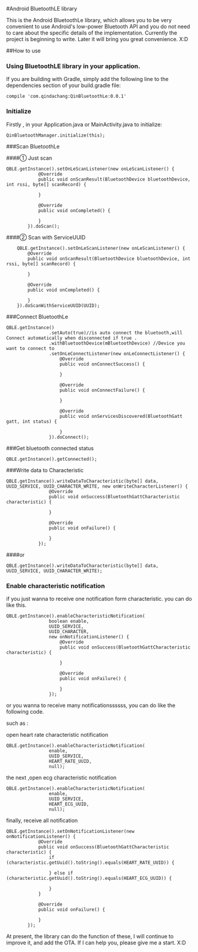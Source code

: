 #Android BluetoothLE library

This is the Android BluetoothLe library, which allows you to be very convenient to use Android's low-power Bluetooth API and you do not need to care about the specific details of the implementation. Currently the project is beginning to write. Later it will bring you great convenience. X:D

##How to use


### Using BluetoothLE library in your application.

If you are building with Gradle, simply add the following line to the dependencies section of your build.gradle file:

    compile 'com.qindachang:QinBluetoothLe:0.0.1'

### Initialize

Firstly , in your Application.java or MainActivity.java to initialize:

    QinBluetoothManager.initialize(this);

###Scan BluetoothLe

####① Just scan

	QBLE.getInstance().setOnLeScanListener(new onLeScanListener() {
	            @Override
	            public void onScanResult(BluetoothDevice bluetoothDevice, int rssi, byte[] scanRecord) {
	                
	            }
	
	            @Override
	            public void onCompleted() {
	                
	            }
	        }).doScan();

####② Scan with ServiceUUID

        QBLE.getInstance().setOnLeScanListener(new onLeScanListener() {
            @Override
            public void onScanResult(BluetoothDevice bluetoothDevice, int rssi, byte[] scanRecord) {
                
            }

            @Override
            public void onCompleted() {
                
            }
        }).doScanWithServiceUUID(UUID);

###Connect BluetoothLe

	QBLE.getInstance()
	                .setAuto(true)//is auto connect the bluetooth,will Connect automatically when disconnected if true .
	                .withBluetoothDevice(mBluetoothDevice) //Device you want to connect to
	                .setOnLeConnectListener(new onLeConnectListener() {
	                    @Override
	                    public void onConnectSuccess() {
	                        
	                    }
	
	                    @Override
	                    public void onConnectFailure() {
	                        
	                    }
	
	                    @Override
	                    public void onServicesDiscovered(BluetoothGatt gatt, int status) {
	                        
	                    }
	                }).doConnect();

###Get bluetooth connected status

	QBLE.getInstance().getConnected();

###Write data to Characteristic

	QBLE.getInstance().writeDataToCharacteristic(byte[] data, UUID_SERVICE, UUID_CHARACTER_WRITE, new onWriteCharacterListener() {
	                @Override
	                public void onSuccess(BluetoothGattCharacteristic characteristic) {
	                    
	                }
	
	                @Override
	                public void onFailure() {
	
	                }
	            });

####or

	QBLE.getInstance().writeDataToCharacteristic(byte[] data, UUID_SERVICE, UUID_CHARACTER_WRITE);

### Enable characteristic notification

if you just wanna to receive one notification form characteristic. you can do like this.

	QBLE.getInstance().enableCharacteristicNotification(
	                boolean enable,
	                UUID_SERVICE,
	                UUID_CHARACTER,
	                new onNotificationListener() {
	                    @Override
	                    public void onSuccess(BluetoothGattCharacteristic characteristic) {
	                        
	                    }
	
	                    @Override
	                    public void onFailure() {
	
	                    }
	                });

or you wanna to receive many notificationssssss, you can do like the following code.

such as :

open heart rate characteristic notification

	QBLE.getInstance().enableCharacteristicNotification(
	                enable,
	                UUID_SERVICE,
	                HEART_RATE_UUID,
	                null);

the next ,open ecg characteristic notification

	QBLE.getInstance().enableCharacteristicNotification(
	                enable,
	                UUID_SERVICE,
	                HEART_ECG_UUID,
	                null);

finally, receive all notification

	QBLE.getInstance().setOnNotificationListener(new onNotificationListener() {
	            @Override
	            public void onSuccess(BluetoothGattCharacteristic characteristic) {
	                if (characteristic.getUuid().toString().equals(HEART_RATE_UUID)) {
	                    
	                } else if (characteristic.getUuid().toString().equals(HEART_ECG_UUID)) {
	                   
	                } 
	            }
	
	            @Override
	            public void onFailure() {
	
	            }
	        });




At present, the library can do the function of these, I will continue to improve it, and add the OTA. If I can help you, please give me a start.  X:D
